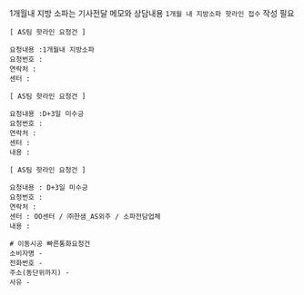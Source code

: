 1개월내 지방 소파는 기사전달 메모와 상담내용 `1개월 내 지방소파 핫라인 접수` 작성 필요

```
[ AS팀 핫라인 요청건 ]

요청내용 :1개월내 지방소파 
요청번호 : 
연락처 :   
센터 :
```

```
[ AS팀 핫라인 요청건 ]

요청내용 :D+3일 미수긍
요청번호 : 
연락처 :   
센터 :
내용 :
```

```
[ AS팀 핫라인 요청건 ] 

요청내용 : D+3일 미수긍 
요청번호 : 
연락처 : 
센터 : OO센터 / ㈜한샘_AS외주 / 소파전담업체 
내용 :
```

```
# 이동시공 빠른통화요청건 
소비자명 - 
전화번호 - 
주소(동단위까지) - 
사유 -
```

